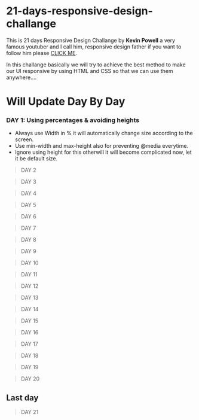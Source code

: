 # 21-days-responsive-design-challange

This is 21 days Responsive Design Challange by 
**Kevin Powell**
a very famous youtuber and I call him, responsive design father if you want to follow him please [CLICK ME](https://www.youtube.com/user/KepowOb).

In this challange basically we will try to achieve the best method to make our UI responsive by using HTML and CSS so that we can use them anywhere....

# Will Update Day By Day

### DAY 1: Using percentages & avoiding heights
* Always use Width in % it will automatically change size according to the screen.
* Use min-width and max-height also for preventing @media everytime.
* Ignore using height for this otherwill it will become complicated now, let it be default size.

>DAY 2

>DAY 3

>DAY 4

>DAY 5

>DAY 6

>DAY 7

>DAY 8

>DAY 9

>DAY 10

>DAY 11

>DAY 12

>DAY 13

>DAY 14

>DAY 15

>DAY 16

>DAY 17

>DAY 18

>DAY 19

>DAY 20

## Last day

>DAY 21



